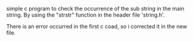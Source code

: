 simple c program to check the occurrence
of the sub string in the main string.
By using the "strstr" function in the
header file 'string.h'.

 There is an error occurred in the first c coad,
 so i corrected it in the new file.
